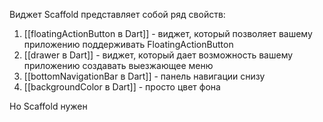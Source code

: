Виджет Scaffold представляет собой ряд свойств:
1. [[floatingActionButton в Dart]] - виджет, который позволяет вашему приложению поддерживать FloatingActionButton
2. [[drawer в Dart]] - виджет, который дает возможность вашему приложению создавать выезжающее меню
3. [[bottomNavigationBar в Dart]] - панель навигации снизу 
4. [[backgroundColor в Dart]] - просто цвет фона

Но Scaffold нужен 